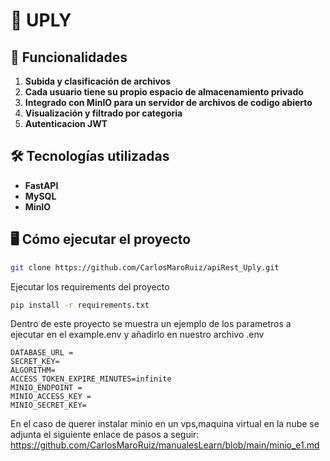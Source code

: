 # 🚀 UPLY
## 🌟 Funcionalidades  
1. **Subida y clasificación de archivos**
2. **Cada usuario tiene su propio espacio de almacenamiento privado**
3. **Integrado con MinIO para un servidor de archivos de codigo abierto**
4. **Visualización y filtrado por categoria**
5. **Autenticacion JWT**

## 🛠️ Tecnologías utilizadas 
- **FastAPI**
- **MySQL**
- **MinIO**
## 🖥️ Cómo ejecutar el proyecto  
```bash  
git clone https://github.com/CarlosMaroRuiz/apiRest_Uply.git
```
Ejecutar los requirements del proyecto
```bash  
pip install -r requirements.txt  
```
Dentro de este proyecto se muestra un ejemplo de los parametros a ejecutar en el example.env y añadirlo en nuestro archivo .env

```.env
DATABASE_URL =
SECRET_KEY=
ALGORITHM=
ACCESS_TOKEN_EXPIRE_MINUTES=infinite
MINIO_ENDPOINT =
MINIO_ACCESS_KEY =
MINIO_SECRET_KEY= 
```
En el caso de querer instalar minio en un vps,maquina virtual en la nube se adjunta el siguiente enlace de pasos a seguir:
https://github.com/CarlosMaroRuiz/manualesLearn/blob/main/minio_e1.md
